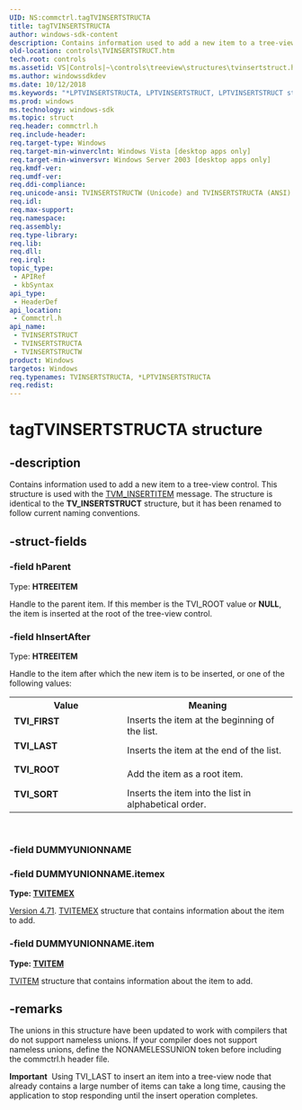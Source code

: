 ```yaml
---
UID: NS:commctrl.tagTVINSERTSTRUCTA
title: tagTVINSERTSTRUCTA
author: windows-sdk-content
description: Contains information used to add a new item to a tree-view control. This structure is used with the TVM_INSERTITEM message. The structure is identical to the TV_INSERTSTRUCT structure, but it has been renamed to follow current naming conventions.
old-location: controls\TVINSERTSTRUCT.htm
tech.root: controls
ms.assetid: VS|Controls|~\controls\treeview\structures\tvinsertstruct.htm
ms.author: windowssdkdev
ms.date: 10/12/2018
ms.keywords: "*LPTVINSERTSTRUCTA, LPTVINSERTSTRUCT, LPTVINSERTSTRUCT structure pointer [Windows Controls], TVINSERTSTRUCT, TVINSERTSTRUCT structure [Windows Controls], TVINSERTSTRUCTA, TVINSERTSTRUCTW, TVI_FIRST, TVI_LAST, TVI_ROOT, TVI_SORT, _win32_TVINSERTSTRUCT, _win32_TVINSERTSTRUCT_cpp, commctrl/LPTVINSERTSTRUCT, commctrl/TVINSERTSTRUCT, commctrl/TVINSERTSTRUCTA, commctrl/TVINSERTSTRUCTW, controls.TVINSERTSTRUCT, controls._win32_TVINSERTSTRUCT, tagTVINSERTSTRUCTA"
ms.prod: windows
ms.technology: windows-sdk
ms.topic: struct
req.header: commctrl.h
req.include-header: 
req.target-type: Windows
req.target-min-winverclnt: Windows Vista [desktop apps only]
req.target-min-winversvr: Windows Server 2003 [desktop apps only]
req.kmdf-ver: 
req.umdf-ver: 
req.ddi-compliance: 
req.unicode-ansi: TVINSERTSTRUCTW (Unicode) and TVINSERTSTRUCTA (ANSI)
req.idl: 
req.max-support: 
req.namespace: 
req.assembly: 
req.type-library: 
req.lib: 
req.dll: 
req.irql: 
topic_type:
 - APIRef
 - kbSyntax
api_type:
 - HeaderDef
api_location:
 - Commctrl.h
api_name:
 - TVINSERTSTRUCT
 - TVINSERTSTRUCTA
 - TVINSERTSTRUCTW
product: Windows
targetos: Windows
req.typenames: TVINSERTSTRUCTA, *LPTVINSERTSTRUCTA
req.redist: 
---
```


# tagTVINSERTSTRUCTA structure


## -description


Contains information used to add a new item to a tree-view control. This structure is used with the <a href="https://msdn.microsoft.com/en-us/library/Bb773733(v=VS.85).aspx">TVM_INSERTITEM</a> message. The structure is identical to the <b>TV_INSERTSTRUCT</b> structure, but it has been renamed to follow current naming conventions. 


## -struct-fields




### -field hParent

Type: <b>HTREEITEM</b>

Handle to the parent item. If this member is the TVI_ROOT value or <b>NULL</b>, the item is inserted at the root of the tree-view control. 


### -field hInsertAfter

Type: <b>HTREEITEM</b>

Handle to the item after which the new item is to be inserted, or one of the following values: 

<table>
<tr>
<th>Value</th>
<th>Meaning</th>
</tr>
<tr>
<td width="40%"><a id="TVI_FIRST"></a><a id="tvi_first"></a><dl>
<dt><b>TVI_FIRST</b></dt>
</dl>
</td>
<td width="60%">
Inserts the item at the beginning of the list.

</td>
</tr>
<tr>
<td width="40%"><a id="TVI_LAST"></a><a id="tvi_last"></a><dl>
<dt><b>TVI_LAST</b></dt>
</dl>
</td>
<td width="60%">
Inserts the item at the end of the list.

</td>
</tr>
<tr>
<td width="40%"><a id="TVI_ROOT"></a><a id="tvi_root"></a><dl>
<dt><b>TVI_ROOT</b></dt>
</dl>
</td>
<td width="60%">
Add the item as a root item.

</td>
</tr>
<tr>
<td width="40%"><a id="TVI_SORT"></a><a id="tvi_sort"></a><dl>
<dt><b>TVI_SORT</b></dt>
</dl>
</td>
<td width="60%">
Inserts the item into the list in alphabetical order.

</td>
</tr>
</table>
 


### -field DUMMYUNIONNAME


### -field DUMMYUNIONNAME.itemex

<b>Type: <b><a href="https://msdn.microsoft.com/en-us/library/Bb773459(v=VS.85).aspx">TVITEMEX</a></b>
</b>

<a href="https://msdn.microsoft.com/en-us/library/Hh298349(v=VS.85).aspx">Version 4.71</a>. <a href="https://msdn.microsoft.com/en-us/library/Bb773459(v=VS.85).aspx">TVITEMEX</a> structure that contains information about the item to add. 


### -field DUMMYUNIONNAME.item

<b>Type: <b><a href="https://msdn.microsoft.com/en-us/library/Bb773456(v=VS.85).aspx">TVITEM</a></b>
</b>

<a href="https://msdn.microsoft.com/en-us/library/Bb773456(v=VS.85).aspx">TVITEM</a> structure that contains information about the item to add. 


## -remarks



The unions in this structure have been updated to work with compilers that do not support nameless unions. If your compiler does not support nameless unions, define the NONAMELESSUNION token before including the commctrl.h header file.

<div class="alert"><b>Important</b>  Using TVI_LAST to insert an item into a tree-view node that already contains a large number of items can take a long time, causing  the application to stop responding until the insert operation completes.</div>
<div> </div>


